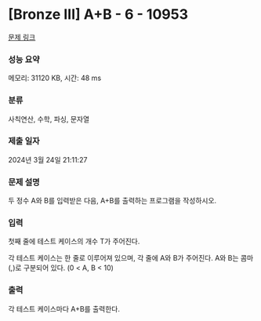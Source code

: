 # [Bronze III] A+B - 6 - 10953 

[문제 링크](https://www.acmicpc.net/problem/10953) 

### 성능 요약

메모리: 31120 KB, 시간: 48 ms

### 분류

사칙연산, 수학, 파싱, 문자열

### 제출 일자

2024년 3월 24일 21:11:27

### 문제 설명

<p>두 정수 A와 B를 입력받은 다음, A+B를 출력하는 프로그램을 작성하시오.</p>

### 입력 

 <p>첫째 줄에 테스트 케이스의 개수 T가 주어진다.</p>

<p>각 테스트 케이스는 한 줄로 이루어져 있으며, 각 줄에 A와 B가 주어진다. A와 B는 콤마(,)로 구분되어 있다. (0 < A, B < 10)</p>

### 출력 

 <p>각 테스트 케이스마다 A+B를 출력한다.</p>

